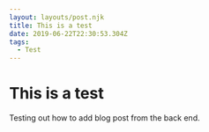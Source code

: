 ```yaml
---
layout: layouts/post.njk
title: This is a test
date: 2019-06-22T22:30:53.304Z
tags:
  - Test
---
```

# This is a test

Testing out how to add blog post from the back end. 
